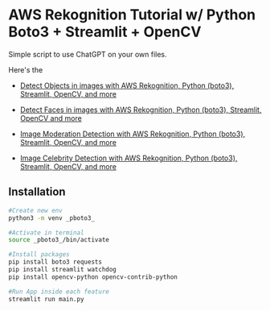 # AWS Rekognition Tutorial w/ Python Boto3 + Streamlit + OpenCV

Simple script to use ChatGPT on your own files.

Here's the 
- [Detect Objects in images with AWS Rekognition,  Python (boto3), Streamlit, OpenCV, and more](https://youtu.be/yu3n4EQ1wcw)

- [Detect Faces in images with AWS Rekognition,  Python (boto3), Streamlit, OpenCV and more](https://youtu.be/-3kWqRDEgpA)

- [Image Moderation Detection with AWS Rekognition,  Python (boto3), Streamlit, OpenCV, and more](https://youtu.be/b_03Tl91nZQ)

- [Image Celebrity Detection with AWS Rekognition,  Python (boto3), Streamlit, OpenCV, and more](https://youtu.be/m0FiAAHqEBo)

## Installation

```bash
#Create new env
python3 -m venv _pboto3_

#Activate in terminal
source _pboto3_/bin/activate

#Install packages
pip install boto3 requests
pip install streamlit watchdog
pip install opencv-python opencv-contrib-python

#Run App inside each feature
streamlit run main.py
```

